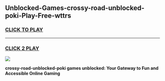 
## Unblocked-Games-crossy-road-unblocked-poki-Play-Free-wttrs
<h3>
<a href="https://premium76.site?title=crossy-road-unblocked-poki&ref=19M">CLICK TO PLAY</a></h3>
<hr>

<h3>
<a href="https://premium76.site?title=crossy-road-unblocked-poki&ref=19M">CLICK 2 PLAY</a>
  
</h3>

<a href="https://premium76.site?title=crossy-road-unblocked-poki&ref=19M"><img src="https://clearcache.store/games.png"></a>


**crossy-road-unblocked-poki games unblocked: Your Gateway to Fun and Accessible Online Gaming**
